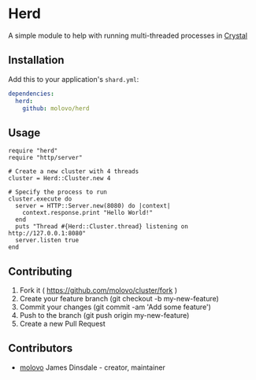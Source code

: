 # Herd

A simple module to help with running multi-threaded processes in [Crystal](https://crystal-lang.org)

## Installation

Add this to your application's `shard.yml`:

```yaml
dependencies:
  herd:
    github: molovo/herd
```

## Usage

```crystal
require "herd"
require "http/server"

# Create a new cluster with 4 threads
cluster = Herd::Cluster.new 4

# Specify the process to run
cluster.execute do
  server = HTTP::Server.new(8080) do |context|
    context.response.print "Hello World!"
  end
  puts "Thread #{Herd::Cluster.thread} listening on http://127.0.0.1:8080"
  server.listen true
end
```

## Contributing

1. Fork it ( https://github.com/molovo/cluster/fork )
2. Create your feature branch (git checkout -b my-new-feature)
3. Commit your changes (git commit -am 'Add some feature')
4. Push to the branch (git push origin my-new-feature)
5. Create a new Pull Request

## Contributors

- [molovo](https://github.com/molovo) James Dinsdale - creator, maintainer
